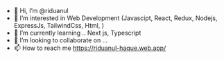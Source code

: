 - 👋 Hi, I’m @riduanul
- 👀 I’m interested in Web Development (Javascipt, React, Redux, Nodejs, ExpressJs, TailwindCss, Html, )
- 🌱 I’m currently learning .. Next js, Typescript
- 💞️ I’m looking to collaborate on ...
- 📫 How to reach me https://riduanul-haque.web.app/

<!---
riduanul/riduanul is a ✨ special ✨ repository because its `README.md` (this file) appears on your GitHub profile.
You can click the Preview link to take a look at your changes.
--->
